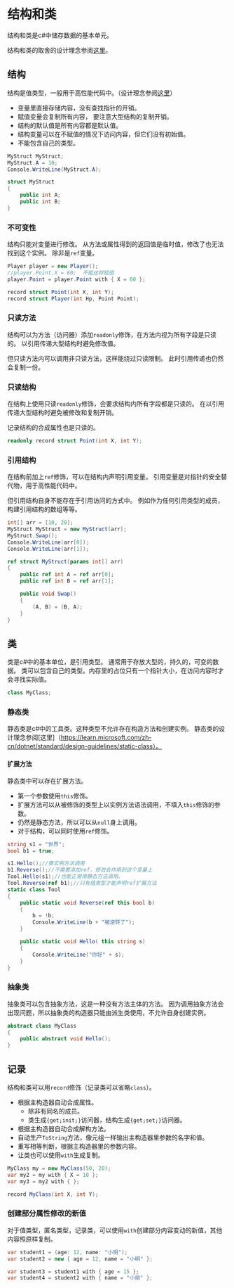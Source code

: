 ﻿# 结构和类

结构和类是c#中储存数据的基本单元。

结构和类的取舍的设计理念参阅[这里](https://learn.microsoft.com/zh-cn/dotnet/standard/design-guidelines/choosing-between-class-and-struct)。

## 结构

结构是值类型，一般用于高性能代码中。（设计理念参阅[这里](https://learn.microsoft.com/zh-cn/dotnet/standard/design-guidelines/struct)）

- 变量里直接存储内容，没有查找指针的开销。
- 赋值变量会复制所有内容， 要注意大型结构的复制开销。
- 结构的默认值是所有内容都是默认值。
- 结构变量可以在不赋值的情况下访问内容，但它们没有初始值。
- 不能包含自己的类型。

```csharp
MyStruct MyStruct;
MyStruct.A = 10;
Console.WriteLine(MyStruct.A);

struct MyStruct
{
	public int A;
	public int B;
}
```

### 不可变性 

结构只能对变量进行修改。
从方法或属性得到的返回值是临时值，修改了也无法找到这个实例。
除非是`ref`变量。

```csharp
Player player = new Player();
//player.Point.X = 60;  不能这样赋值 
player.Point = player.Point with { X = 60 };

record struct Point(int X, int Y);
record struct Player(int Hp, Point Point);
```

### 只读方法

结构可以为方法（访问器）添加`readonly`修饰，在方法内视为所有字段是只读的。
以引用传递大型结构时避免修改值。

但只读方法内可以调用非只读方法，这样能绕过只读限制。
此时引用传递也仍然会复制一份。

### 只读结构

在结构上使用只读`readonly`修饰，会要求结构内所有字段都是只读的。
在以引用传递大型结构时避免被修改和复制开销。

记录结构的合成属性也是只读的。

```csharp
readonly record struct Point(int X, int Y);
```

### 引用结构

在结构前加上`ref`修饰，可以在结构内声明引用变量。
引用变量是对指针的安全替代物，用于高性能代码中。

但引用结构自身不能存在于引用访问的方式中。
例如作为任何引用类型的成员，构建引用结构的数组等等。

```csharp
int[] arr = [10, 20];
MyStruct MyStruct = new MyStruct(arr); 
MyStruct.Swap();
Console.WriteLine(arr[0]);
Console.WriteLine(arr[1]);

ref struct MyStruct(params int[] arr)
{
	public ref int A = ref arr[0];
	public ref int B = ref arr[1];

	public void Swap()
	{
		(A, B) = (B, A);
	}
}
```

## 类

类是c#中的基本单位，是引用类型。
通常用于存放大型的，持久的，可变的数据。
类可以包含自己的类型。内存里的占位只有一个指针大小，在访问内容时才会寻找实际值。

```csharp
class MyClass;
```

### 静态类

静态类是c#中的工具类。这种类型不允许存在构造方法和创建实例。
静态类的设计理念参阅[这里]（https://learn.microsoft.com/zh-cn/dotnet/standard/design-guidelines/static-class）。

#### 扩展方法

静态类中可以存在扩展方法。

- 第一个参数使用`this`修饰。
- 扩展方法可以从被修饰的类型上以实例方法语法调用，不填入`this`修饰的参数。
- 仍然是静态方法，所以可以从`null`身上调用。
- 对于结构，可以同时使用`ref`修饰。

```csharp
string s1 = "世界";
bool b1 = true;

s1.Hello();//像实例方法调用
b1.Reverse();//不需要添加ref，修改会作用到这个变量上
Tool.Hello(s1);//也能正常用静态方法调用。
Tool.Reverse(ref b1);//只有值类型才能声明ref扩展方法
static class Tool
{
	public static void Reverse(ref this bool b)
	{
		b = !b;
		Console.WriteLine(b + "被逆转了");
	}

	public static void Hello( this string s)
	{
		Console.WriteLine("你好" + s);
	}
} 
```

### 抽象类

抽象类可以包含抽象方法，这是一种没有方法主体的方法。
因为调用抽象方法会出现问题，所以抽象类的构造器只能由派生类使用，不允许自身创建实例。

```csharp
abstract class MyClass
{
	public abstract void Hello();
}
```

## 记录

结构和类可以用`record`修饰（记录类可以省略`class`）。

- 根据主构造器自动合成属性。
  - 除非有同名的成员。
  - 类生成`{get;init;}`访问器，结构生成`{get;set;}`访问器。
- 根据主构造器自动合成解构方法。
- 自动生产`ToString`方法，像元组一样输出主构造器里参数的名字和值。
- 重写相等判断，根据主构造器里的参数内容。
- 让类也可以使用`with`生成复制。

```csharp
MyClass my = new MyClass(50, 20);
var my2 = my with { X = 10 };
var my3 = my2 with { };

record MyClass(int X, int Y);
```

### 创建部分属性修改的新值

对于值类型，匿名类型，记录类，可以使用`with`创建部分内容变动的新值，其他内容照原样复制。

```csharp
var student1 = (age: 12, name: "小明");
var student2 = new { age = 12, name = "小明" };

var student3 = student1 with { age = 15 };
var student4 = student2 with { name = "小丽" };
```
